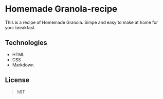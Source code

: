 # Homemade Granola-recipe

This is a recipe of Homemade Granola.
Simpe and easy to make at home for your breakfast. 

## Technologies
- HTML
- CSS
- Markdown

## License
> MIT




